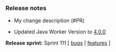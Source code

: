 ### Release notes
<!-- Please add your release notes in the following format:
- My change description (#PR)
-->
- My change description (#PR)

- Updated Java Worker Version to [4.0.0](https://github.com/Azure/azure-functions-java-worker/releases/tag/4.0.0)

**Release sprint:** Sprint 111
[ [bugs](https://github.com/Azure/azure-functions-host/issues?q=is%3Aissue+milestone%3A%22Functions+Sprint+111%22+label%3Abug+is%3Aclosed) | [features](https://github.com/Azure/azure-functions-host/issues?q=is%3Aissue+milestone%3A%22Functions+Sprint+111%22+label%3Afeature+is%3Aclosed) ]
